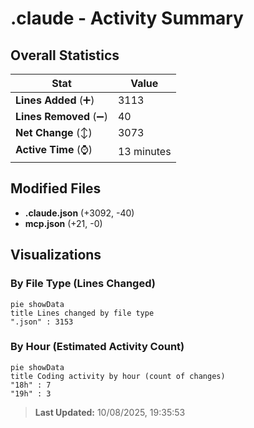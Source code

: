 # .claude - Activity Summary 

## Overall Statistics

| Stat                   | Value                                                             |
| ---------------------- | ----------------------------------------------------------------- |
| **Lines Added** (➕)   | 3113                                          |
| **Lines Removed** (➖) | 40                                        |
| **Net Change** (↕)    | 3073                |
| **Active Time** (⌚)   | 13 minutes |


## Modified Files
- **.claude.json** (+3092, -40)
- **mcp.json** (+21, -0)

## Visualizations

### By File Type (Lines Changed)

```mermaid
pie showData
title Lines changed by file type
".json" : 3153
```

### By Hour (Estimated Activity Count)

```mermaid
pie showData
title Coding activity by hour (count of changes)
"18h" : 7
"19h" : 3
```


> **Last Updated:** 10/08/2025, 19:35:53